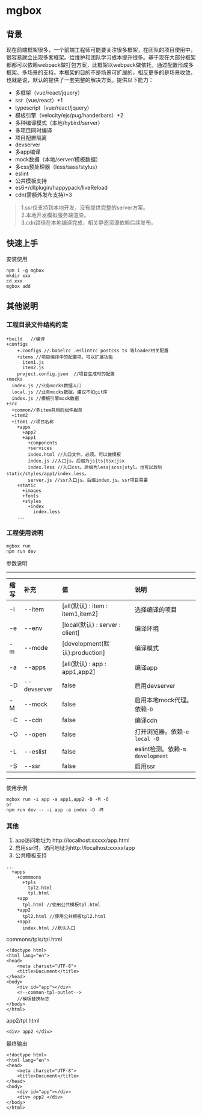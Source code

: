 # mgbox  

## 背景
   现在前端框架很多，一个前端工程师可能要关注很多框架，在团队的项目使用中，很容易就会出现多套框架。给维护和团队学习成本提升很多。基于现在大部分框架都都可以依赖webpack做打包方案，此框架以webpack做依托，通过配置形成多框架、多场景的支持。本框架的目的不是场景可扩展的，相反更多的是场景收敛，也就是说，默认的提供了一套完整的解决方案。提供以下能力：
+ 多框架（vue/react/jquery）  
+ ssr（vue/react）*1 
+ typescript（vue/react/jquery）
+ 模板引擎（velocity/ejs/pug/handerbars）*2
+ 多种编译模式（本地/hybird/server）
+ 多项目同时编译
+ 项目配置隔离
+ devserver
+ 多app编译
+ mock数据（本地/server/模板数据）
+ 多css预处理器（less/sass/stylus）
+ eslint
+ 公共模板支持
+ es6+/dllplugin/happypack/liveReload
+ cdn(需额外发布支持)*3
> 1.ssr仅支持到本地开发，没有提供完整的server方案。  
2.本地开发模拟服务端渲染。  
3.cdn路径在本地编译完成，相关静态资源依赖后续发布。

## 快速上手
安装使用 
```
npm i -g mgbox
mkdir xxx
cd xxx
mgbox add
```
## 其他说明
### 工程目录文件结构约定 
```
+build   //编译  
+configs 
    +.configs //.babelrc .eslintrc postcss ts 等loader相关配置
    +items //项目编译中的配置项，可以扩展功能
      item1.js 
      item2.js 
    project.config.json  //项目生成时的配置
+mocks  
  index.js //业务mocks数据入口
  local.js //业务mocks数据，建议不如git库
  index.js //模板引擎mock数据
+src  
  +common//多item共用的组件服务
  +item2
  +item1 //项目名称
    +apps
      +app2
      +app1
        +components
        +services
        index.html //入口文件。必须。可以做模板
        index.js //入口js。后缀为js|ts|tsx|jsx
        index.less //入口css。后缀为less|scss|styl。也可以放到static/styles/app1/index.less。
        server.js //ssr入口js。后缀index.js。ssr项目需要
    +static
      +images
      +fonts
      +styles
        +index
          index.less 
    ...
```   
### 工程使用说明
```
mgbox run 
npm run dev
```
参数说明  
***
 缩写 | 补充 | 值 | 说明   
:---|:---|:----|:----
 -i | --item | [all(默认) : item : item1,item2] | 选择编译的项目 
 -e | --env | [local(默认) : server : client] | 编译环境 
 -m | --mode | [development(默认):production] | 编译模式 
-a | --apps | [all(默认) : app : app1,app2] | 编译app
-D | --devserver | false | 启用devserver
-M | --mock | false | 启用本地mock代理。依赖`-D`
-C | --cdn | false | 编译cdn 
-O | --open | false | 打开浏览器。依赖`-e local -D`
-L | --eslist | false | eslint检测。依赖`-m development`
-S | --ssr | false | 启用ssr  
***
使用示例  
```
mgbox run -i app -a app1,app2 -D -M -O
or
npm run dev -- -i app -a index -D -M 
```
### 其他
1. app访问地址为 http://localhost:xxxxx/app.html
2. 启用ssr时，访问地址为http://localhost:xxxxx/app
3. 公共模板支持
``` 
...
  +apps
    +commmons
      +tpls
        tpl2.html
        tpl.html 
    +app
      tpl.html //使用公共模板tpl.html
    +app2
      tpl2.html //使用公共模板tpl2.html
    +app3
      index.html //默认入口
```
commons/tpls/tpl.html
```
<!doctype html>
<html lang="en">
<head>
    <meta charset="UTF-8">
    <title>Document</title>
</head>
<body>
    <div id="app"></div>
    <!--common-tpl-outlet-->
    //模板替换标志
</body>
</html>
```
app2/tpl.html
```
<div> app2 </div>

```
最终输出
```
<!doctype html>
<html lang="en">
<head>
    <meta charset="UTF-8">
    <title>Document</title>
</head>
<body>
    <div id="app"></div>
    <div> app2 </div>
</body>
</html>

```

